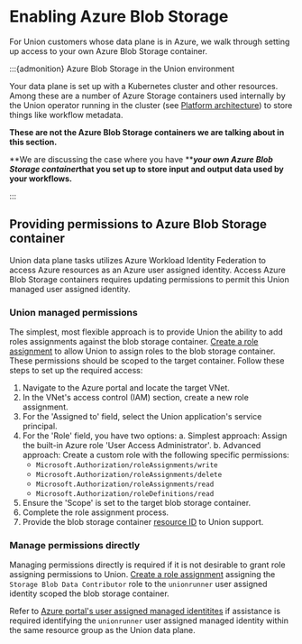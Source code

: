# Enabling Azure Blob Storage

For Union customers whose data plane is in Azure, we walk through setting up access to your own Azure Blob Storage container.

:::{admonition} Azure Blob Storage in the Union environment

Your data plane is set up with a Kubernetes cluster and other resources.
Among these are a number of Azure Storage containers used internally by the Union operator running in the cluster (see [Platform architecture](/platform-architecture)) to store things like workflow metadata.

**These are not the Azure Blob Storage containers we are talking about in this section.**

**We are discussing the case where you have **_**your own Azure Blob Storage container**_**that you set up to store input and output data used by your workflows.**

:::

## Providing permissions to Azure Blob Storage container

Union data plane tasks utilizes Azure Workload Identity Federation to access Azure resources as an Azure user assigned identity. Access Azure Blob Storage containers requires updating permissions to permit this Union managed user assigned identity.

### Union managed permissions

The simplest, most flexible approach is to provide Union the ability to add roles assignments against the blob storage container. [Create a role assignment](https://learn.microsoft.com/en-us/azure/role-based-access-control/role-assignments-portal) to allow Union to assign roles to the blob storage container. These permissions should be scoped to the target container. Follow these steps to set up the required access:

1. Navigate to the Azure portal and locate the target VNet.
2. In the VNet's access control (IAM) section, create a new role assignment.
3. For the 'Assigned to' field, select the Union application's service principal.
4. For the 'Role' field, you have two options:
   a. Simplest approach: Assign the built-in Azure role 'User Access Administrator'.
   b. Advanced approach: Create a custom role with the following specific permissions:
      * `Microsoft.Authorization/roleAssignments/write`
      * `Microsoft.Authorization/roleAssignments/delete`
      * `Microsoft.Authorization/roleAssignments/read`
      * `Microsoft.Authorization/roleDefinitions/read`
5. Ensure the 'Scope' is set to the target blob storage container.
6. Complete the role assignment process.
7. Provide the blob storage container [resource ID](https://learn.microsoft.com/en-us/dotnet/api/microsoft.azure.management.storage.models.resource.id) to Union support.

### Manage permissions directly

Managing permissions directly is required if it is not desirable to grant role assigning permissions to Union. [Create a role assignment]((https://learn.microsoft.com/en-us/azure/role-based-access-control/role-assignments-portal)) assigning the `Storage Blob Data Contributor` role to the `unionrunner` user assigned identity scoped the blob storage container.

Refer to [Azure portal's user assigned managed identitites](https://portal.azure.com/#view/HubsExtension/BrowseResource/resourceType/Microsoft.ManagedIdentity%2FuserAssignedIdentities) if assistance is required identifying the `unionrunner` user assigned managed identity within the same resource group as the Union data plane.
